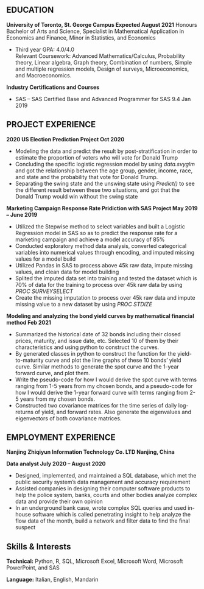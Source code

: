 ## EDUCATION

**University of Toronto, St. George Campus					     Expected August 2021**
Honours Bachelor of Arts and Science, Specialist in Mathematical Application in Economics and Finance, Minor in Statistics, and Economics 
- Third year GPA: 4.0/4.0						               
Relevant Coursework: Advanced Mathematics/Calculus, Probability theory, Linear algebra, Graph theory, Combination of numbers, Simple and multiple regression models, Design of surveys, Microeconomics, and Macroeconomics.

**Industry Certifications and Courses**                                                         
- SAS – SAS Certified Base and Advanced Programmer for SAS 9.4                      Jan 2019


## PROJECT EXPERIENCE
**2020 US Election Prediction Project		                                           Oct 2020**
- Modeling the data and predict the result by post-stratification in order to estimate the proportion of voters who will vote for Donald Trump
- Concluding the specific logistic regression model by using _data.svyglm_ and got the relationship between the age group, gender, income, race, and state and the probability that vote for Donald Trump.
- Separating the swing state and the unswing state using _Predict()_ to see the different result between these two situations, and got that the Donald Trump would win without the swing state

**Marketing Campaign Response Rate Pridiction with SAS Project               May 2019 – June 2019**
- Utilized the Stepwise method to select variables and built a Logistic Regression model in SAS so as to predict the response rate for a marketing campaign and achieve a model accuracy of 85%
- Conducted exploratory method data analysis, converted categorical variables into numerical values through encoding, and imputed missing values for a model build
- Utilized Pandas in SAS to process above 45k raw data, impute missing values, and clean data for model building 
- Splited the imputed data set into training and tested the dataset which is 70% of data for the training to process over 45k raw data by using _PROC SURVEYSELECT_
- Create the missing imputation to process over 45k raw data and impute missing value to a new dataset by using _PROC STDIZE_

**Modeling and analyzing the bond yield curves by mathematical financial method                Feb 2021**
- Summarized the historical date of 32 bonds including their closed prices, maturity, and issue date, etc. Selected 10 of them by their characteristics and using python to construct the curves.
- By generated classes in python to construct the function for the yield-to-maturity curve and plot the line graphs of these 10 bonds’ yield curve. Similar methods to generate the spot curve and the 1-year forward curve, and plot them.
- Write the pseudo-code for how I would derive the spot curve with terms ranging from 1-5 years from my chosen bonds, and a pseudo-code for how I would derive the 1-year forward curve with terms ranging from 2-5 years from my chosen bonds. 
- Constructed two covariance matrices for the time series of daily log-returns of yield, and forward rates. Also generate the eigenvalues and eigenvectors of both covariance matrices.


## EMPLOYMENT EXPERIENCE
**Nanjing Zhiqiyun Information Technology Co. LTD		                        Nanjing, China**

**Data analyst			 						    July 2020 – August 2020**
- Designed, implemented, and maintained a SQL database, which met the public security system’s data management and accuracy requirement
- Assisted companies in designing their computer software products to help the police system, banks, courts and other bodies analyze complex data and provide their own opinion
- In an underground bank case, wrote complex SQL queries and used in-house software which is called penetrating insight to help analyze the flow data of the month, build a network and filter data to find the final suspect


## Skills & Interests 


**Technical:** Python, R, SQL, Microsoft Excel, Microsoft Word, Microsoft PowerPoint, and SAS

**Language:** Italian, English, Mandarin
